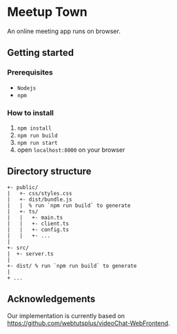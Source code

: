 # Meetup Town
An online meeting app runs on browser.

## Getting started
### Prerequisites
- `Nodejs`
- `npm`

### How to install
1. `npm install`
2. `npm run build`
3. `npm run start`
4. open `localhost:8000` on your browser

## Directory structure

```
+- public/
|   +- css/styles.css
|   +- dist/bundle.js
|   |  % run `npm run build` to generate
|   +- ts/
|   |   +- main.ts
|   |   +- client.ts
|   |   +- config.ts
|   |   +- ...
|
+- src/
|  +- server.ts
|  
+- dist/ % run `npm run build` to generate
|
+ ...
```

## Acknowledgements

Our implementation is currently based on <https://github.com/webtutsplus/videoChat-WebFrontend>.


